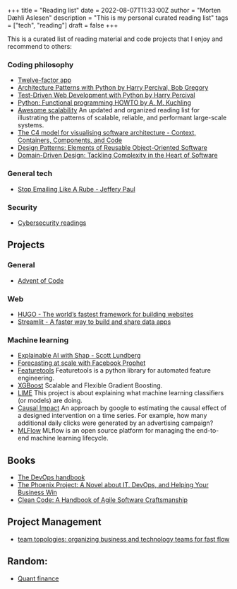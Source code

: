+++
title = "Reading list"
date = 2022-08-07T11:33:00Z
author = "Morten Dæhli Aslesen"
description = "This is my personal curated reading list"
tags = ["tech", "reading"]
draft = false
+++

This is a curated list of reading material and code projects that I enjoy and recommend to others:

### Coding philosophy
- [Twelve-factor app](https://12factor.net/)
- [Architecture Patterns with Python by Harry Percival, Bob Gregory](https://www.cosmicpython.com/book/preface.html)
- [Test-Driven Web Development with Python by Harry Percival](https://www.obeythetestinggoat.com/pages/book.html#toc)
- [Python: Functional programming HOWTO by A. M. Kuchling](https://docs.python.org/3/howto/functional.html)
- [Awesome scalability](https://github.com/binhnguyennus/awesome-scalability) An updated and organized reading list for illustrating the patterns of scalable, reliable, and performant large-scale systems.
- [The C4 model for visualising software architecture - Context, Containers, Components, and Code](https://c4model.com/)
- [Design Patterns: Elements of Reusable Object-Oriented Software](https://www.oreilly.com/library/view/design-patterns-elements/0201633612/)
- [Domain-Driven Design: Tackling Complexity in the Heart of Software](https://www.oreilly.com/library/view/domain-driven-design-tackling/0321125215/)

### General tech

- [Stop Emailing Like A Rube - Jeffery Paul](https://sneak.berlin/20201029/stop-emailing-like-a-rube/)

### Security

- [Cybersecurity readings](https://github.com/mortendaehli/Cybersecurity)

## Projects

### General
- [Advent of Code](https://adventofcode.com/)

### Web
- [HUGO - The world’s fastest framework for building websites](https://gohugo.io/)
- [Streamlit - A faster way to build and share data apps](https://streamlit.io/)

### Machine learning
- [Explainable AI with Shap - Scott Lundberg](https://github.com/slundberg/shap)
- [Forecasting at scale with Facebook Prophet](https://facebook.github.io/prophet/)
- [Featuretools](https://github.com/FeatureLabs/featuretools) Featuretools is a python library for automated feature engineering.
- [XGBoost](https://xgboost.ai/) Scalable and Flexible Gradient Boosting.
- [LIME](https://github.com/marcotcr/lime) This project is about explaining what machine learning classifiers (or models) are doing.
- [Causal Impact](https://github.com/dafiti/causalimpact) An approach by google to estimating the causal effect of a designed intervention on a time series. For example, how many additional daily clicks were generated by an advertising campaign?
- [MLFlow](https://www.mlflow.org/docs/latest/index.html) MLflow is an open source platform for managing the end-to-end machine learning lifecycle.

## Books
- [The DevOps handbook](https://www.oreilly.com/library/view/the-devops-handbook/9781457191381/)
- [The Phoenix Project: A Novel about IT, DevOps, and Helping Your Business Win](https://www.amazon.com/Phoenix-Project-DevOps-Helping-Business/dp/0988262592)
- [Clean Code: A Handbook of Agile Software Craftsmanship](https://www.amazon.com/Clean-Code-Handbook-Software-Craftsmanship/dp/0132350882)

## Project Management
- [team topologies: organizing business and technology teams for fast flow](https://teamtopologies.com/)


## Random:
- [Quant finance](https://github.com/wilsonfreitas/awesome-quant)
